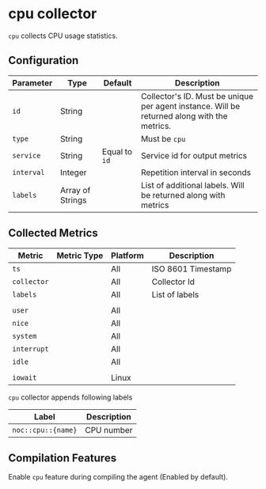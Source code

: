 # cpu collector

`cpu` collects CPU usage statistics.

## Configuration

| Parameter  | Type             | Default       | Description                                                                                 |
| ---------- | ---------------- | ------------- | ------------------------------------------------------------------------------------------- |
| `id`       | String           |               | Collector's ID. Must be unique per agent instance. Will be returned along with the metrics. |
| `type`     | String           |               | Must be `cpu`                                                                               |
| `service`  | String           | Equal to `id` | Service id for output metrics                                                               |
| `interval` | Integer          |               | Repetition interval in seconds                                                              |
| `labels`   | Array of Strings |               | List of additional labels. Will be returned along with metrics                              |

## Collected Metrics

| Metric      | Metric Type | Platform | Description        |
| ----------- | ----------- | -------- | ------------------ |
| `ts`        |             | All      | ISO 8601 Timestamp |
| `collector` |             | All      | Collector Id       |
| `labels`    |             | All      | List of labels     |
|             |             |          |                    |
| `user`      |             | All      |                    |
| `nice`      |             | All      |                    |
| `system`    |             | All      |                    |
| `interrupt` |             | All      |                    |
| `idle`      |             | All      |                    |
|             |             |          |                    |
| `iowait`    |             | Linux    |                    |

`cpu` collector appends following labels

| Label              | Description |
| ------------------ | ----------- |
| `noc::cpu::{name}` | CPU number  |

## Compilation Features

Enable `cpu` feature during compiling the agent (Enabled by default).
